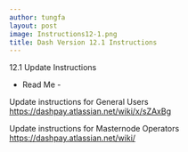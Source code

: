 ```yaml
---
author: tungfa
layout: post
image: Instructions12-1.png
title: Dash Version 12.1 Instructions
---
```

12.1 Update Instructions 
- Read Me -

Update instructions for General Users
<https://dashpay.atlassian.net/wiki/x/sZAxBg>

Update instructions for Masternode Operators
<https://dashpay.atlassian.net/wiki/>
